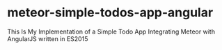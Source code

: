 # meteor-simple-todos-app-angular
This Is My Implementation of  a Simple Todo App  Integrating Meteor with AngularJS written in ES2015
